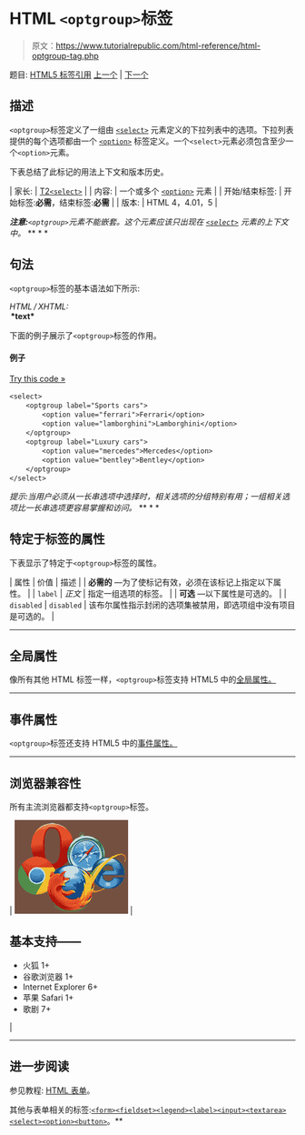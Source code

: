 # HTML `<optgroup>`标签

> 原文：<https://www.tutorialrepublic.com/html-reference/html-optgroup-tag.php>

题目: [HTML5 标签引用](html5-tags.php) [上一个](html-ol-tag.php) | [下一个](html-option-tag.php)

## 描述

`<optgroup>`标签定义了一组由 [`<select>`](html-select-tag.php) 元素定义的下拉列表中的选项。下拉列表提供的每个选项都由一个 [`<option>`](html-option-tag.php) 标签定义。一个`<select>`元素必须包含至少一个`<option>`元素。

下表总结了此标记的用法上下文和版本历史。

| 家长: | [T2`<select>`](html-select-tag.php) |
| 内容: | 一个或多个 [`<option>`](html-option-tag.php) 元素 |
| 开始/结束标签: | 开始标签:**必需**，结束标签:**必需** |
| 版本: | HTML 4，4.01，5 |

 ***注意:**`<optgroup>`元素不能嵌套。这个元素应该只出现在 [`<select>`](html-select-tag.php) 元素的上下文中。*  ** * *

## 句法

`<optgroup>`标签的基本语法如下所示:

*HTML / XHTML:* <optgroup label="*text*"> ... </optgroup>

下面的例子展示了`<optgroup>`标签的作用。

#### 例子

[Try this code »](../codelab.php?topic=html&file=optgroup-tag "Try this code using online Editor")

```
<select>
    <optgroup label="Sports cars">
        <option value="ferrari">Ferrari</option>
        <option value="lamborghini">Lamborghini</option>
    </optgroup>
    <optgroup label="Luxury cars">
        <option value="mercedes">Mercedes</option>
        <option value="bentley">Bentley</option>
    </optgroup>
</select>
```

 *提示:当用户必须从一长串选项中选择时，相关选项的分组特别有用；一组相关选项比一长串选项更容易掌握和访问。*  ** * *

## 特定于标签的属性

下表显示了特定于`<optgroup>`标签的属性。

| 属性 | 价值 | 描述 |
| **必需的** —为了使标记有效，必须在该标记上指定以下属性。 |
| `label` | *正文* | 指定一组选项的标签。 |
| **可选** —以下属性是可选的。 |
| `disabled` | `disabled` | 该布尔属性指示封闭的选项集被禁用，即选项组中没有项目是可选的。 |

* * *

## 全局属性

像所有其他 HTML 标签一样，`<optgroup>`标签支持 HTML5 中的[全局属性。](html5-global-attributes.php)

* * *

## 事件属性

`<optgroup>`标签还支持 HTML5 中的[事件属性。](html5-event-attributes.php)

* * *

## 浏览器兼容性

所有主流浏览器都支持`<optgroup>`标签。

| ![Browsers Icon](img/e9331123c77668c1832e541c2fca1002.png) | 

## 基本支持——

*   火狐 1+
*   谷歌浏览器 1+
*   Internet Explorer 6+
*   苹果 Safari 1+
*   歌剧 7+

 |

* * *

## 进一步阅读

参见教程: [HTML 表单](../html-tutorial/html-forms.php)。

其他与表单相关的标签:[`<form>`](html-form-tag.php)[`<fieldset>`](html-fieldset-tag.php)[`<legend>`](html-legend-tag.php)[`<label>`](html-label-tag.php)[`<input>`](html-input-tag.php)[`<textarea>`](html-textarea-tag.php)[`<select>`](html-select-tag.php)[`<option>`](html-option-tag.php)[`<button>`](html-button-tag.php)。**